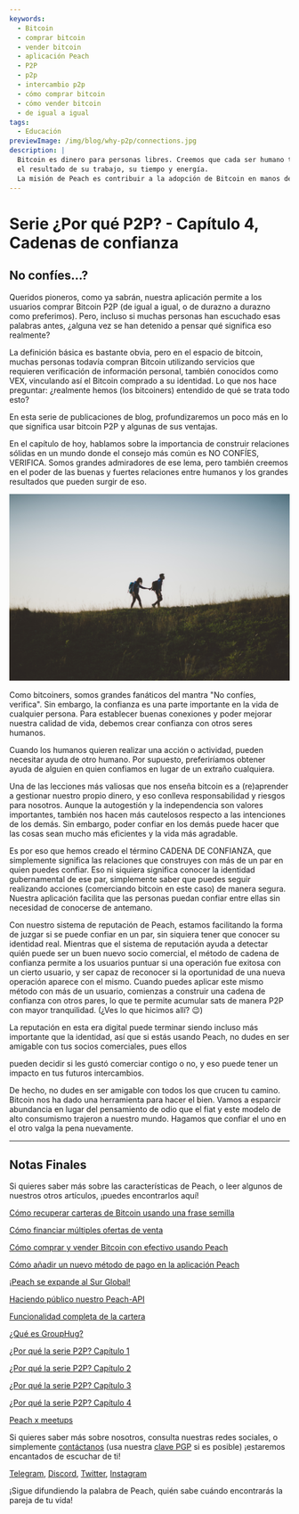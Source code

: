 ```yaml
---
keywords:
  - Bitcoin
  - comprar bitcoin
  - vender bitcoin
  - aplicación Peach
  - P2P
  - p2p
  - intercambio p2p
  - cómo comprar bitcoin
  - cómo vender bitcoin
  - de igual a igual
tags:
  - Educación
previewImage: /img/blog/why-p2p/connections.jpg
description: |
  Bitcoin es dinero para personas libres. Creemos que cada ser humano tiene el derecho de elegir qué dinero utiliza para almacenar su riqueza,
  el resultado de su trabajo, su tiempo y energía.
  La misión de Peach es contribuir a la adopción de Bitcoin en manos de las personas.
---
```


# Serie ¿Por qué P2P? - Capítulo 4, Cadenas de confianza

## No confíes...?

Queridos pioneros, como ya sabrán, nuestra aplicación permite a los usuarios comprar Bitcoin P2P (de igual a igual, o de durazno a durazno como preferimos). Pero, incluso si muchas personas han escuchado esas palabras antes, ¿alguna vez se han detenido a pensar qué significa eso realmente?

La definición básica es bastante obvia, pero en el espacio de bitcoin, muchas personas todavía compran Bitcoin utilizando servicios que requieren verificación de información personal, también conocidos como VEX, vinculando así el Bitcoin comprado a su identidad. Lo que nos hace preguntar: ¿realmente hemos (los bitcoiners) entendido de qué se trata todo esto?

En esta serie de publicaciones de blog, profundizaremos un poco más en lo que significa usar bitcoin P2P y algunas de sus ventajas.

En el capítulo de hoy, hablamos sobre la importancia de construir relaciones sólidas en un mundo donde el consejo más común es NO CONFÍES, VERIFICA. Somos grandes admiradores de ese lema, pero también creemos en el poder de las buenas y fuertes relaciones entre humanos y los grandes resultados que pueden surgir de eso.

![peach bitcoin crea confianza entre pares](/img/blog/why-p2p/trust.jpg)

Como bitcoiners, somos grandes fanáticos del mantra "No confíes, verifica". Sin embargo, la confianza es una parte importante en la vida de cualquier persona. Para establecer buenas conexiones y poder mejorar nuestra calidad de vida, debemos crear confianza con otros seres humanos.

Cuando los humanos quieren realizar una acción o actividad, pueden necesitar ayuda de otro humano. Por supuesto, preferiríamos obtener ayuda de alguien en quien confiamos en lugar de un extraño cualquiera.

Una de las lecciones más valiosas que nos enseña bitcoin es a (re)aprender a gestionar nuestro propio dinero, y eso conlleva responsabilidad y riesgos para nosotros. Aunque la autogestión y la independencia son valores importantes, también nos hacen más cautelosos respecto a las intenciones de los demás. Sin embargo, poder confiar en los demás puede hacer que las cosas sean mucho más eficientes y la vida más agradable.

Es por eso que hemos creado el término CADENA DE CONFIANZA, que simplemente significa las relaciones que construyes con más de un par en quien puedes confiar. Eso ni siquiera significa conocer la identidad gubernamental de ese par, simplemente saber que puedes seguir realizando acciones (comerciando bitcoin en este caso) de manera segura. Nuestra aplicación facilita que las personas puedan confiar entre ellas sin necesidad de conocerse de antemano.

Con nuestro sistema de reputación de Peach, estamos facilitando la forma de juzgar si se puede confiar en un par, sin siquiera tener que conocer su identidad real. Mientras que el sistema de reputación ayuda a detectar quién puede ser un buen nuevo socio comercial, el método de cadena de confianza permite a los usuarios puntuar si una operación fue exitosa con un cierto usuario, y ser capaz de reconocer si la oportunidad de una nueva operación aparece con el mismo. Cuando puedes aplicar este mismo método con más de un usuario, comienzas a construir una cadena de confianza con otros pares, lo que te permite acumular sats de manera P2P con mayor tranquilidad. (¿Ves lo que hicimos allí? :wink:)

La reputación en esta era digital puede terminar siendo incluso más importante que la identidad, así que si estás usando Peach, no dudes en ser amigable con tus socios comerciales, pues ellos

 pueden decidir si les gustó comerciar contigo o no, y eso puede tener un impacto en tus futuros intercambios.

De hecho, no dudes en ser amigable con todos los que crucen tu camino. Bitcoin nos ha dado una herramienta para hacer el bien. Vamos a esparcir abundancia en lugar del pensamiento de odio que el fiat y este modelo de alto consumismo trajeron a nuestro mundo. Hagamos que confiar el uno en el otro valga la pena nuevamente.

---

## Notas Finales

Si quieres saber más sobre las características de Peach, o leer algunos de nuestros otros artículos, ¡puedes encontrarlos aquí!

[Cómo recuperar carteras de Bitcoin usando una frase semilla](https://peachbitcoin.com/es/blog/how-to-restore-peach-wallet/)

[Cómo financiar múltiples ofertas de venta](https://peachbitcoin.com/es/blog/funding-multiple-sell-offers/)

[Cómo comprar y vender Bitcoin con efectivo usando Peach](https://peachbitcoin.com/es/blog/how-to-buy-and-sell-bitcoin-with-cash-using-peach/)

[Cómo añadir un nuevo método de pago en la aplicación Peach](https://peachbitcoin.com/es/blog/how-to-add-a-payment-method/)

[¡Peach se expande al Sur Global!](https://peachbitcoin.com/es/blog/peach-expands-to-the-global-south/)

[Haciendo público nuestro Peach-API](https://peachbitcoin.com/es/blog/making-our-peach-api-public/)

[Funcionalidad completa de la cartera](https://peachbitcoin.com/es/blog/full-wallet-functionality/)

[¿Qué es GroupHug?](https://peachbitcoin.com/es/blog/group-hug/)

[¿Por qué la serie P2P? Capítulo 1](https://peachbitcoin.com/es/blog/why-p2p-chapter-1/)

[¿Por qué la serie P2P? Capítulo 2](https://peachbitcoin.com/es/blog/why-p2p-chapter-2/)

[¿Por qué la serie P2P? Capítulo 3](https://peachbitcoin.com/es/blog/why-p2p-chapter-3-circular-economies/)

[¿Por qué la serie P2P? Capítulo 4](https://peachbitcoin.com/es/blog/why-p2p-chapter-4-chains-of-trust/)

[Peach x meetups](https://peachbitcoin.com/es/blog/peach-for-meetups/)

Si quieres saber más sobre nosotros, consulta nuestras redes sociales, o simplemente [contáctanos](mailto:hello@peachbitcoin.com) (usa nuestra [clave PGP](https://keys.openpgp.org/vks/v1/by-fingerprint/48339A19645E2E53488E0E5479E1B270FACD1BD2) si es posible) ¡estaremos encantados de escuchar de ti!

[Telegram](https://t.me/peachtopeach), [Discord](https://discord.gg/ypeHz3SW54), [Twitter](https://twitter.com/peachbitcoin), [Instagram](https://instagram.com/peachbitcoin)

¡Sigue difundiendo la palabra de Peach, quién sabe cuándo encontrarás la pareja de tu vida!
